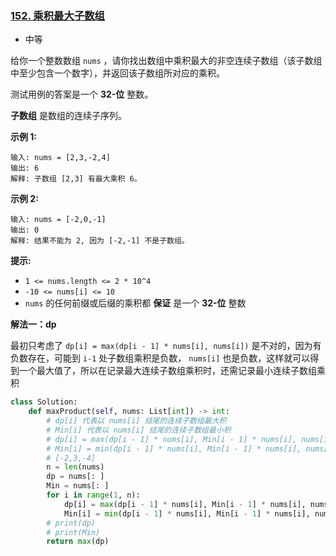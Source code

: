 ### [152. 乘积最大子数组](https://leetcode.cn/problems/maximum-product-subarray/)

- 中等

给你一个整数数组 `nums` ，请你找出数组中乘积最大的非空连续子数组（该子数组中至少包含一个数字），并返回该子数组所对应的乘积。

测试用例的答案是一个 **32-位** 整数。

**子数组** 是数组的连续子序列。

**示例 1:**

```
输入: nums = [2,3,-2,4]
输出: 6
解释: 子数组 [2,3] 有最大乘积 6。
```

**示例 2:**

```
输入: nums = [-2,0,-1]
输出: 0
解释: 结果不能为 2, 因为 [-2,-1] 不是子数组。
```

**提示:**

- `1 <= nums.length <= 2 * 10^4`
- `-10 <= nums[i] <= 10`
- `nums` 的任何前缀或后缀的乘积都 **保证** 是一个 **32-位** 整数

**解法一：dp**

最初只考虑了 `dp[i] = max(dp[i - 1] * nums[i], nums[i])` 是不对的，因为有负数存在，可能到 `i-1` 处子数组乘积是负数， `nums[i]` 也是负数，这样就可以得到一个最大值了，所以在记录最大连续子数组乘积时，还需记录最小连续子数组乘积

```python
class Solution:
    def maxProduct(self, nums: List[int]) -> int:
        # dp[i] 代表以 nums[i] 结尾的连续子数组最大积
        # Min[i] 代表以 nums[i] 结尾的连续子数组最小积
        # dp[i] = max(dp[i - 1] * nums[i], Min[i - 1] * nums[i], nums[i])
        # Min[i] = min(dp[i - 1] * nums[i], Min[i - 1] * nums[i], nums[i])
        # [-2,3,-4]
        n = len(nums)
        dp = nums[: ]
        Min = nums[: ]
        for i in range(1, n):
            dp[i] = max(dp[i - 1] * nums[i], Min[i - 1] * nums[i], nums[i])
            Min[i] = min(dp[i - 1] * nums[i], Min[i - 1] * nums[i], nums[i])
        # print(dp)
        # print(Min)
        return max(dp)
```

